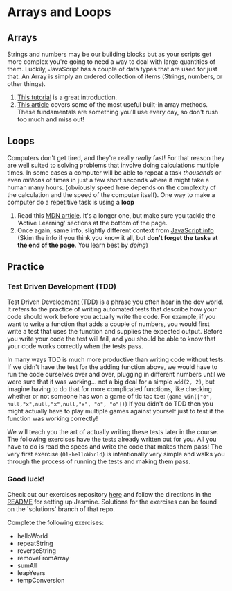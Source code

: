 # Arrays and Loops

## Arrays

Strings and numbers may be our building blocks but as your scripts get more complex you're going to need a way to deal with large quantities of them. Luckily, JavaScript has a couple of data types that are used for just that. An Array is simply an ordered collection of items \(Strings, numbers, or other things\).

1. [This tutorial](https://www.w3schools.com/js/js_arrays.asp) is a great introduction.  
2. [This article](https://www.w3schools.com/js/js_array_methods.asp) covers some of the most useful built-in array methods.  These fundamentals are something you'll use every day, so don't rush too much and miss out!

## Loops

Computers don't get tired, and they're really _really_ fast! For that reason they are well suited to solving problems that involve doing calculations multiple times. In some cases a computer will be able to repeat a task _thousands_ or even _millions_ of times in just a few short seconds where it might take a human many hours. \(obviously speed here depends on the complexity of the calculation and the speed of the computer itself\). One way to make a computer do a repetitive task is using a **loop**

1. Read this [MDN article](https://developer.mozilla.org/en-US/docs/Learn/JavaScript/Building_blocks/Looping_code).  It's a longer one, but make sure you tackle the 'Active Learning' sections at the bottom of the page.  
2. Once again, same info, slightly different context from [JavaScript.info](http://javascript.info/while-for) \(Skim the info if you think you know it all, but **don't forget the tasks at the end of the page**.  You learn best by _doing_\)

## Practice

### Test Driven Development \(TDD\)

Test Driven Development \(TDD\) is a phrase you often hear in the dev world. It refers to the practice of writing automated tests that describe how your code should work before you actually write the code. For example, if you want to write a function that adds a couple of numbers, you would first write a test that uses the function and supplies the expected output. Before you write your code the test will fail, and you should be able to know that your code works correctly when the tests pass.

In many ways TDD is much more productive than writing code without tests. If we didn't have the test for the adding function above, we would have to run the code ourselves over and over, plugging in different numbers until we were sure that it was working... not a big deal for a simple `add(2, 2)`, but imagine having to do that for more complicated functions, like checking whether or not someone has won a game of tic tac toe: \(`game_win(["o", null,"x",null,"x",null,"x", "o", "o"])`\) If you didn't do TDD then you might actually have to play multiple games against yourself just to test if the function was working correctly!

We will teach you the art of actually writing these tests later in the course. The following exercises have the tests already written out for you. All you have to do is read the specs and write the code that makes them pass! The very first exercise \(`01-helloWorld`\) is intentionally very simple and walks you through the process of running the tests and making them pass.

### Good luck!

Check out our exercises repository [here](https://github.com/TheOdinProject/javascript-exercises) and follow the directions in the [README](https://github.com/TheOdinProject/javascript-exercises#how-to-use-these-exercises) for setting up Jasmine. Solutions for the exercises can be found on the 'solutions' branch of that repo.

Complete the following exercises:

* helloWorld
* repeatString
* reverseString
* removeFromArray
* sumAll
* leapYears
* tempConversion

